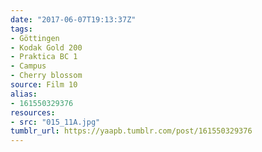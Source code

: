 ```yaml
---
date: "2017-06-07T19:13:37Z"
tags:
- Göttingen
- Kodak Gold 200
- Praktica BC 1
- Campus
- Cherry blossom
source: Film 10
alias:
- 161550329376
resources:
- src: "015_11A.jpg"
tumblr_url: https://yaapb.tumblr.com/post/161550329376
---
```

